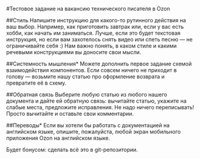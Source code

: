 #Тестовое задание на
вакансию технического
писателя в Ozon

##Стиль
Напишите инструкцию для какого-то рутинного действия на ваш выбор.
Например, как приготовить завтрак или, если у вас есть хобби, как начать им
заниматься.
Лучше, если это будет текстовая инструкция, но если вам захотелось снять
видео или спеть песню — не ограничивайте себя :) Нам важно понять, в каком
стиле и какими речевыми конструкциями вы доносите свои мысли.

##Системность мышления*
Можете дополнить первое задание схемой взаимодействия компонентов. Если
совсем ничего не приходит в голову — возьмите нашу статью про оформление
возврата и превратите её в схему.

##Обратная связь
Выберите любую статью из любого нашего документа и дайте ей обратную
связь: вычитайте статью, укажите на слабые места, предложите исправления.
Не надо ничего переписывать! Просто вычитайте и оставьте свои комментарии.

##Переводы*
Если вы хотели бы работать с документацией на английском языке, опишите,
пожалуйста, любой экран мобильного приложения Ozon на английском языке.

Будет бонусом: сделать всё это в git-репозитории.
